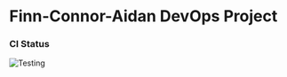 # Finn-Connor-Aidan DevOps Project

### CI Status

![Testing](https://github.com/cs220s25/Finn-Connor-AidanProject/actions/workflows/run_tests.yml/badge.svg)
